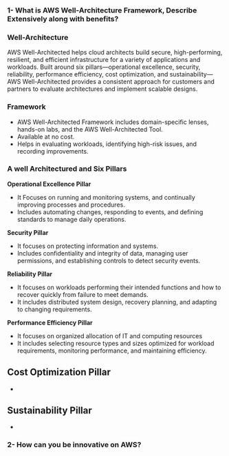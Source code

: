 <h3>1- What is AWS Well-Architecture Framework, Describe Extensively along with benefits?</h3>

<h3> Well-Architecture</h3>
AWS Well-Architected helps cloud architects build secure, high-performing, resilient, and efficient infrastructure for a variety of applications and workloads. Built around six pillars—operational excellence, security, reliability, performance efficiency, cost optimization, and sustainability—AWS Well-Architected provides a consistent approach for customers and partners to evaluate architectures and implement scalable designs.

<h3> Framework </h3>

- AWS Well-Architected Framework includes domain-specific lenses, hands-on labs, and the AWS Well-Architected Tool.
- Available at no cost. 
- Helps in evaluating workloads, identifying high-risk issues, and recording improvements.

<h3> A well Architectured and Six Pillars </h3>

<b> Operational Excellence Pillar </b>
 
- It Focuses on running and monitoring systems, and continually improving processes and procedures.
- Includes automating changes, responding to events, and defining standards to manage daily operations.


<b> Security Pillar </b>

- It focuses on protecting information and systems.
- Includes confidentiality and integrity of data, managing user permissions, and establishing controls to detect security events.

<b> Reliability Pillar </b>

- It focuses on workloads performing their intended functions and how to recover quickly from failure to meet demands.
- It includes distributed system design, recovery planning, and adapting to changing requirements.

<b> Performance Efficiency Pillar </b>

- It focuses on organized allocation of IT and computing resources
- It includes selecting resource types and sizes optimized for workload requirements, monitoring performance, and maintaining efficiency.

<b> Cost Optimization Pillar </b>
-
-

<b> Sustainability Pillar </b>
-
-





<h3> 2- How can you be innovative on AWS? </h3>
